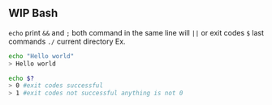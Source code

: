 ## WIP Bash

`echo` print
`&&` and
`;` both command in the same line will 
`||` or
exit codes 
`$` last commands
`./` current directory
Ex.
```bash
echo "Hello world"
> Hello world

echo $?
> 0 #exit codes successful
> 1 #exit codes not successful anything is not 0
```

